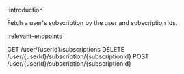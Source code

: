 :introduction

Fetch a user's subscription by the user and subscription ids.

:relevant-endpoints

GET /user/{userId}/subscriptions
DELETE /user/{userId}/subscription/{subscriptionId}
POST /user/{userId}/subscription/{subscriptionId}
